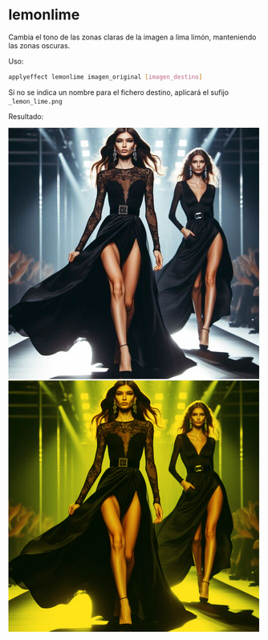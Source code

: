 # lemonlime

Cambia el tono de las zonas claras de la imagen a lima limón, manteniendo las zonas oscuras.

Uso:

``` sh
applyeffect lemonlime imagen_original [imagen_destino]
```

Si no se indica un nombre para el fichero destino, aplicará el sufijo `_lemon_lime.png`

Resultado:

![imagen original](../../images/image.jpg)
![lemonlime](../../images/image_lemon_lime.png)
